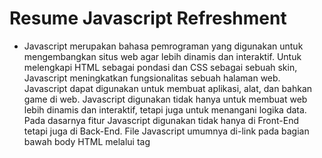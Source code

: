 # Resume Javascript Refreshment

- Javascript merupakan bahasa pemrograman yang digunakan untuk mengembangkan situs web agar lebih dinamis dan interaktif. Untuk melengkapi HTML sebagai pondasi dan CSS sebagai sebuah skin, Javascript meningkatkan fungsionalitas sebuah halaman web. Javascript dapat digunakan untuk membuat aplikasi, alat, dan bahkan game di web. Javascript digunakan tidak hanya untuk membuat web lebih dinamis dan interaktif, tetapi juga untuk menangani logika data. Pada dasarnya fitur Javascript digunakan tidak hanya di Front-End tetapi juga di Back-End. File Javascript umumnya di-link pada bagian bawah body HTML melalui tag <script>

- Javascript memiliki beberapa tipe data yang dibagi menjadi 2 jenis, yaitu :
- Tipe data primitive
  Tipe data primitif hanya dapat menyimpan satu nilai dalam satu waktu dan tidak dapat diubah seperti tipe data non-primitif. Tipe data primitif dianggap sama jika nilainya sama. Contohnya : Number, String, Boolean, Undefined, Null, dan Symbol.
- Tipe data non-primitive
  Tipe data non-primitive dapat menyimpan dan mengubah beberapa nilai sekaligus. Tipe data non-primitive dianggap berbeda meskipun nilainya sama dan dalam urutan yang sama. Contohnya : Function, Array, dan Object.
  Pendeklarasian variable yang ada pun beragam, kita dapat menggunakan '''var''', '''let''', atau '''const'''.

- Javascript terdapat konsep Asynchronous yaitu hasil atau keluaran dari eksekusi yang tidak selalu berdasarkan urutan kode, tetapi pada waktu pemrosesan. Eksekusi asinkron tidak memblocking atau menunggu perintah selesai, melainkan mengeksekusi perintah berikutnya secara asinkron. Contohnya : Async Await, Callback, dan Promise. Selain itu, terdapat juga objek Javascript spesial yang dapat dipakai untuk mendapatkan struktur dokumen website, bahkan memanipulasinya, yakni Javascript DOM (Document Object Model). DOM ini adalah model objek XML dan HTML standar dengan properti platform-independen. Pada tingkat yang paling sederhana, sebuah situs web terdiri dari dokumen HTML dan CSS. Browser membuat representasi dari dokumen yang disebut DOM (Document Object Model). Dokumen-dokumen ini memungkinkan JavaScript untuk mengakses dan memanipulasi elemen dan gaya situs web.
